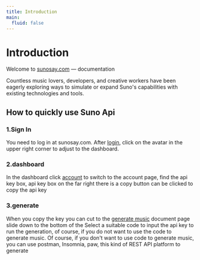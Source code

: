 ```yaml
---
title: Introduction
main:
  fluid: false
---
```



# Introduction

Welcome to [sunosay.com](https://sunosay.com)   — documentation


Countless music lovers, developers, and creative workers have been eagerly exploring ways to simulate or expand Suno's capabilities with existing technologies and tools.

## How to quickly use Suno Api

### 1.Sign In

You need to log in at sunosay.com. After [login](https://sunosay.com/login), click on the avatar in the upper right corner to adjust to the dashboard.


### 2.dashboard

In the dashboard click [account](https://sunosay.com/account) to switch to the account page, find the api key box, api key box on the far right there is a copy button can be clicked to copy the api key

### 3.generate

When you copy the key you can cut to the [generate music](https://docs.sunosay.com/suno-api-music/generate-music) document page slide down to the bottom of the Select a suitable code to input the api key to run the generation, of course, if you do not want to use the code to generate music. Of course, if you don't want to use code to generate music, you can use postman, Insomnia, paw, this kind of REST API platform to generate